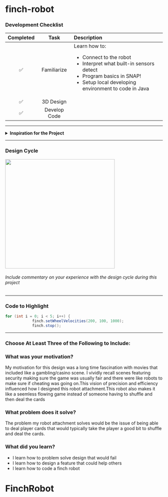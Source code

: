 # finch-robot

### Development Checklist

| Completed | Task         | Description |
|:---------:| :-----------:|:------------|
|    ✅     | Familiarize  | Learn how to: <ul><li>Connect to the robot</li><li>Interpret what built-in sensors detect</li><li>Program basics in SNAP!</li><li>Setup local developing environment to code in Java</li></ul>|
|    ✅     | 3D Design    |             |
|    ✅     | Develop Code |             |

---

<details>
<summary><strong>Inspiration for the Project</strong></summary>


</details>

---

### Design Cycle
<img src="https://github.com/user-attachments/assets/831d4fc7-bd87-47d4-a97d-28ad73f424b8" width="350" height="350">

###### Include commentary on your experience with the design cycle during this project

---

### Code to Highlight
```java
for (int i = 0; i < 5; i++) { 
            finch.setWheelVelocities(200, 100, 1000); 
            finch.stop();
```

---

### Choose At Least Three of the Following to Include:
 ### What was your motivation?
 My motivation for this design was a long time fascination with movies that included like a gambling/casino scene. I vividly recall scenes featuring security making sure the game was usually fair and there were like robots to make sure if cheating was going on.This vision of precision and efficiency influenced how I designed this robot attachment.This robot also makes it like a seemless flowing game instead of someone having to shuffle and then deal the cards
 
### What problem does it solve?
The problem my robot attachment solves would be the issue of being able to deal player cards that would typically take the player a good bit to shuffle and deal the cards.

### What did you learn?
- I learn how to problem solve design that would fail
- I learn how to design a feature that could help others
- I learn how to code a finch robot
# FinchRobot

